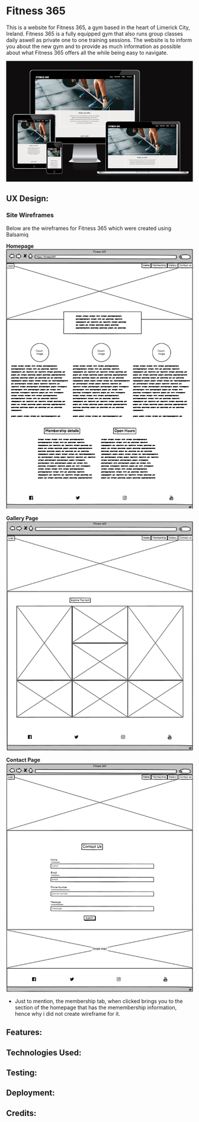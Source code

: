 # Fitness 365

This is a website for Fitness 365, a gym based in the heart of Limerick City, Ireland. Fitness 365 is a fully equipped gym that also runs group classes daily aswell as private one to one training sessions. The website is to inform you about the new gym and to provide as much information as possible about what Fitness 365 offers all the while being easy to navigate.

![Am i responsive image of the homepage](readme-docs/amiresponsive.png)

## UX Design:

### Site Wireframes
Below are the wireframes for Fitness 365 which were created using Balsamiq

**Homepage**
![This is a wireframe of the homepage](readme-docs/homepage-wireframe.png)

**Gallery Page**
![This is a wireframe of the homepage](readme-docs/gallery-wireframe.png)

**Contact Page**
![This is a wireframe of the homepage](readme-docs/contact-wireframe.png)

* Just to mention, the membership tab, when clicked brings you to the section of the homepage that has the memembership information, hence why i did   not create wireframe for it.

## Features:


## Technologies Used:

## Testing:

## Deployment:

## Credits:
